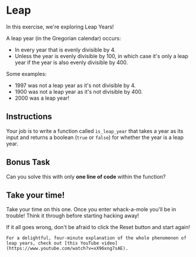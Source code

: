 # Leap

In this exercise, we're exploring Leap Years!

A leap year (in the Gregorian calendar) occurs:

- In every year that is evenly divisible by 4.
- Unless the year is evenly divisible by 100, in which case it's only a leap year if the year is also evenly divisible by 400.

Some examples:

- 1997 was not a leap year as it's not divisible by 4.
- 1900 was not a leap year as it's not divisible by 400.
- 2000 was a leap year!

## Instructions

Your job is to write a function called `is_leap_year` that takes a year as its input and returns a boolean (`true` or `false`) for whether the year is a leap year.

## Bonus Task

Can you solve this with only **one line of code** within the function?

## Take your time!

Take your time on this one. Once you enter whack-a-mole you'll be in trouble! Think it through before starting hacking away!

If it all goes wrong, don't be afraid to click the Reset button and start again!

```exercism/note
For a delightful, four-minute explanation of the whole phenomenon of leap years, check out [this YouTube video](https://www.youtube.com/watch?v=xX96xng7sAE).
```
